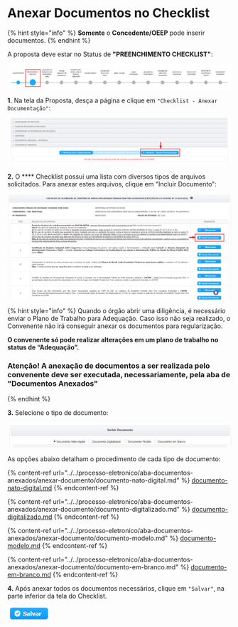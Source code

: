# Anexar Documentos no Checklist

{% hint style="info" %}
**Somente** o **Concedente/OEEP** pode inserir documentos.&#x20;
{% endhint %}

A proposta deve estar no Status de **"PREENCHIMENTO CHECKLIST"**:

![](<../../.gitbook/assets/image (238).png>)

**1.** Na tela da Proposta, desça a página e clique em `"Checklist - Anexar Documentação"`:

![](<../../.gitbook/assets/image (348).png>)

**2.** O **** Checklist possui uma lista com diversos tipos de arquivos solicitados. Para anexar estes arquivos, clique em "Incluir Documento":

![](<../../.gitbook/assets/image (370).png>)

{% hint style="info" %}
Quando o órgão abrir uma diligência, é necessário enviar o Plano de Trabalho para Adequação. Caso isso não seja realizado, o Convenente não irá conseguir anexar os documentos para regularização.&#x20;

**O convenente só pode realizar alterações em um plano de trabalho no status de “Adequação”.**

### Atenção! A anexação de documentos a ser realizada pelo convenente deve ser executada, necessariamente, pela aba de "Documentos Anexados"
{% endhint %}

**3.** Selecione o tipo de documento:

![](<../../.gitbook/assets/image (318).png>)

As opções abaixo detalham o procedimento de cada tipo de documento:

{% content-ref url="../../processo-eletronico/aba-documentos-anexados/anexar-documento/documento-nato-digital.md" %}
[documento-nato-digital.md](../../processo-eletronico/aba-documentos-anexados/anexar-documento/documento-nato-digital.md)
{% endcontent-ref %}

{% content-ref url="../../processo-eletronico/aba-documentos-anexados/anexar-documento/documento-digitalizado.md" %}
[documento-digitalizado.md](../../processo-eletronico/aba-documentos-anexados/anexar-documento/documento-digitalizado.md)
{% endcontent-ref %}

{% content-ref url="../../processo-eletronico/aba-documentos-anexados/anexar-documento/documento-modelo.md" %}
[documento-modelo.md](../../processo-eletronico/aba-documentos-anexados/anexar-documento/documento-modelo.md)
{% endcontent-ref %}

{% content-ref url="../../processo-eletronico/aba-documentos-anexados/anexar-documento/documento-em-branco.md" %}
[documento-em-branco.md](../../processo-eletronico/aba-documentos-anexados/anexar-documento/documento-em-branco.md)
{% endcontent-ref %}

**4.** Após anexar todos os documentos necessários, clique em `"Salvar"`, na parte inferior da tela do Checklist.

![](<../../.gitbook/assets/salvar (1).png>)
